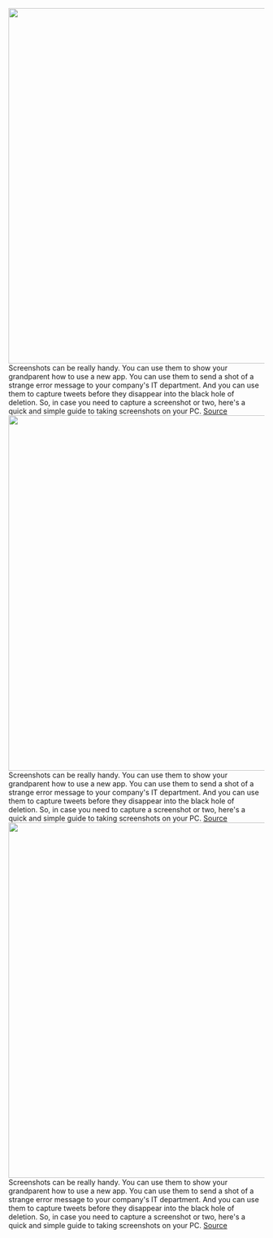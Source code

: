 <img src='https://cdn.vox-cdn.com/thumbor/gkuYd15f_YjXOcqFcxC2gndDxDU=/0x0:2040x1360/1200x800/filters:focal(857x517:1183x843)/cdn.vox-cdn.com/uploads/chorus_image/image/70765998/bfarsace_211004_4777_0017.0.jpg' width='700px' /><br/>
Screenshots can be really handy. You can use them to show your grandparent how to use a new app. You can use them to send a shot of a strange error message to your company's IT department. And you can use them to capture tweets before they disappear into the black hole of deletion. So, in case you need to capture a screenshot or two, here's a quick and simple guide to taking screenshots on your PC.
<a href='https://www.theverge.com/23030210/screenshots-windows-11-how-to'> Source <a/><img src='https://cdn.vox-cdn.com/thumbor/gkuYd15f_YjXOcqFcxC2gndDxDU=/0x0:2040x1360/1200x800/filters:focal(857x517:1183x843)/cdn.vox-cdn.com/uploads/chorus_image/image/70765998/bfarsace_211004_4777_0017.0.jpg' width='700px' /><br/>
Screenshots can be really handy. You can use them to show your grandparent how to use a new app. You can use them to send a shot of a strange error message to your company's IT department. And you can use them to capture tweets before they disappear into the black hole of deletion. So, in case you need to capture a screenshot or two, here's a quick and simple guide to taking screenshots on your PC.
<a href='https://www.theverge.com/23030210/screenshots-windows-11-how-to'> Source <a/><img src='https://cdn.vox-cdn.com/thumbor/gkuYd15f_YjXOcqFcxC2gndDxDU=/0x0:2040x1360/1200x800/filters:focal(857x517:1183x843)/cdn.vox-cdn.com/uploads/chorus_image/image/70765998/bfarsace_211004_4777_0017.0.jpg' width='700px' /><br/>
Screenshots can be really handy. You can use them to show your grandparent how to use a new app. You can use them to send a shot of a strange error message to your company's IT department. And you can use them to capture tweets before they disappear into the black hole of deletion. So, in case you need to capture a screenshot or two, here's a quick and simple guide to taking screenshots on your PC.
<a href='https://www.theverge.com/23030210/screenshots-windows-11-how-to'> Source <a/>